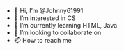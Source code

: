 - 👋 Hi, I’m @Johnny61991
- 👀 I’m interested in CS
- 🌱 I’m currently learning HTML, Java 
- 💞️ I’m looking to collaborate on 
- 📫 How to reach me 

<!---
Johnny61991/Johnny61991 is a ✨ special ✨ repository because its `README.md` (this file) appears on your GitHub profile.
You can click the Preview link to take a look at your changes.
--->
